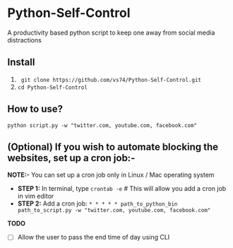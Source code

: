 # Python-Self-Control
A productivity based python script to keep one away from social media distractions

## Install 
1. ` git clone https://github.com/vs74/Python-Self-Control.git`
2. `cd Python-Self-Control`

## How to use?

`python script.py -w "twitter.com, youtube.com, facebook.com"`

## (Optional) If you wish to automate blocking the websites, set up a cron job:- 

**NOTE:-** You can set up a cron job only  in Linux / Mac operating system

- **STEP 1:** In terminal, type `crontab -e` # This will allow you add a cron job in vim editor
- **STEP 2:** Add a cron job: `* * * * * path_to_python_bin path_to_script.py -w "twitter.com, youtube.com, facebook.com"` 

**TODO**
- [ ] Allow the user to pass the end time of day using CLI
